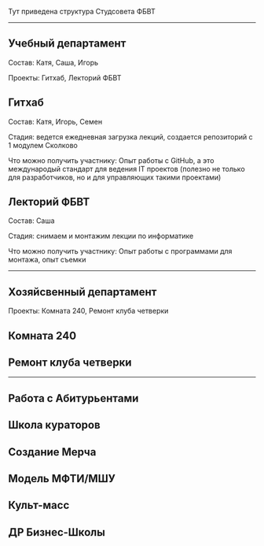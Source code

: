Тут приведена структура Студсовета ФБВТ

---

## Учебный департамент

Состав: Катя, Саша, Игорь

Проекты: Гитхаб, Лекторий ФБВТ

## **Гитхаб**

Состав: Катя, Игорь, Семен

Стадия: ведется ежедневная загрузка лекций, создается репозиторий с 1 модулем Сколково

Что можно получить участнику: Опыт работы с GitHub, а это международый стандарт для ведения IT проектов (полезно не только для разработчиков, но и для управляющих такими проектами)

## **Лекторий ФБВТ**

Состав: Саша

Стадия: снимаем и монтажим лекции по информатике

Что можно получить участнику: Опыт работы с программами для монтажа, опыт съемки

---

## Хозяйсвенный департамент

Проекты: Комната 240, Ремонт клуба четверки

## **Комната 240**

## **Ремонт клуба четверки**

---

## Работа с Абитурьентами

## **Школа кураторов**

## **Создание Мерча**

## **Модель МФТИ/МШУ**

## Культ-масс

## **ДР Бизнес-Школы**
